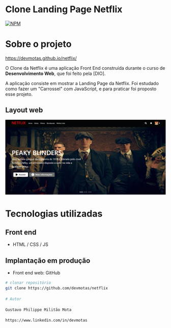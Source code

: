 
# Clone Landing Page Netflix 
[![NPM](https://img.shields.io/npm/l/react)](https://github.com/neliocursos/exemplo-readme/blob/main/LICENSE) 

# Sobre o projeto

https://devmotas.github.io/netflix/

O Clone da Netflix é uma aplicação Front End construída durante o curso de  **Desenvolvimento Web**, que foi feito pela [DIO].

A aplicação consiste em mostrar a Landing Page da Netflix. Foi estudado como fazer um "Carrossel" com JavaScript, e para praticar foi proposto esse projeto.


## Layout web
![Web 1](https://github.com/devmotas/netflix/blob/main/Imagens/home.png)

# Tecnologias utilizadas
## Front end
- HTML / CSS / JS 

## Implantação em produção
- Front end web: GitHub

```bash
# clonar repositório
git clone https://github.com/devmotas/netflix

# Autor

Gustavo Philippe Militão Mota

https://www.linkedin.com/in/devmotas
